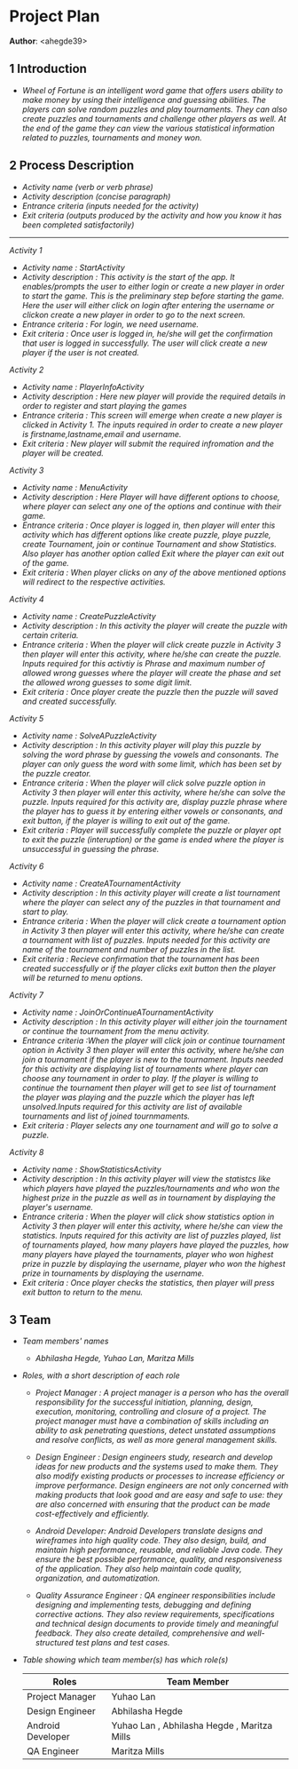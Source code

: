 # Project Plan

**Author**: \<ahegde39\>

## 1 Introduction

- *Wheel of Fortune is an intelligent word game that offers users ability to make money by using their intelligence and guessing abilities. The players can solve random puzzles and play tournaments. They can also create puzzles and tournaments and challenge other players as well. At the end of the game they can view the various statistical information related to puzzles, tournaments and money won.*

## 2 Process Description

- *Activity name (verb or verb phrase)*
- *Activity description (concise paragraph)*
- *Entrance criteria (inputs needed for the activity)*
- *Exit criteria (outputs produced by the activity and how you know it has been completed satisfactorily)*

----------------------------------------------------------------------------------------------------------------------------------------------------

*Activity 1*

- *Activity name : StartActivity*
- *Activity description : This activity is the start of the app. It enables/prompts the user to either login or create a new player in order to start the game. This is the preliminary step before starting the game. Here the user will either click on login after entering the username or clickon create a new player in order to go to the next screen.*
- *Entrance criteria : For login, we need username.*
- *Exit criteria : Once user is logged in, he/she will get the confirmation that user is logged in successfully. The user will click create a new player if the user is not created.*

*Activity 2*

- *Activity name : PlayerInfoActivity*
- *Activity description : Here new player will provide the required details in order to register and start playing the games*
- *Entrance criteria : This screen will emerge when create a new player is clicked in Activity 1. The inputs required in order to create a new player is firstname,lastname,email and username.*
- *Exit criteria : New player will submit the required infromation and the player will be created.*

*Activity 3*

- *Activity name : MenuActivity*
- *Activity description : Here Player will have different options to choose, where player can select any one of the options and continue with their game.*
- *Entrance criteria : Once player is logged in, then player will enter this activity which has different options like create puzzle, playe puzzle, create Tournament, join or continue Tournament and show Statistics. Also player has another option called Exit where the player can exit out of the game.*
- *Exit criteria : When player clicks on any of the above mentioned options will redirect to the respective activities.*

*Activity 4*

- *Activity name : CreatePuzzleActivity*
- *Activity description : In this activity the player will create the puzzle with certain criteria.*
- *Entrance criteria : When the player will click create puzzle in Activity 3 then player will enter this activity, where he/she can create the puzzle. Inputs required for this activtiy is Phrase and maximum number of allowed wrong guesses where the player will create the phase and set the allowed wrong guesses to some digit limit.*
- *Exit criteria : Once player create the puzzle then the puzzle will saved and created successfully.*

*Activity 5*

- *Activity name : SolveAPuzzleActivity*
- *Activity description : In this activity player will play this puzzle by solving the word phrase by guessing the vowels and consonants. The player can only guess the word with some limit, which has been set by the puzzle creator.*
- *Entrance criteria : When the player will click solve puzzle option in Activity 3 then player will enter this activity, where he/she can solve the puzzle. Inputs required for this activity are, display puzzle phrase where the player has to guess it by entering either vowels or consonants, and exit button, if the player is willing to exit out of the game.*
- *Exit criteria : Player will successfully complete the puzzle or player opt to exit the puzzle (interuption) or the game is ended where the player is unsuccessful in guessing the phrase.*

*Activity 6*

- *Activity name : CreateATournamentActivity*
- *Activity description : In this activity player will create a list tournament where the player can select any of the puzzles in that tournament and start to play.*
- *Entrance criteria : When the player will click create a tournament option in Activity 3 then player will enter this activity, where he/she can create a tournament with list of puzzles. Inputs needed for this activity are name of the tournament and number of puzzles in the list.*
- *Exit criteria : Recieve confirmation that the tournament has been created successfully or if the player clicks exit button then the player will be returned to menu options.*

*Activity 7*

- *Activity name : JoinOrContinueATournamentActivity*
- *Activity description : In this activity player will either join the tournament or continue the tournament from the menu activity.*
- *Entrance criteria :When the player will click join or continue tournament option in Activity 3 then player will enter this activity, where he/she can join a tournament if the player is new to the tournament. Inputs needed for this activity are displaying list of tournaments where player can choose any tournament in order to play. If the player is willing to continue the tournament then player will get to see list of tournament the player was playing and the puzzle which the player has left unsolved.Inputs required for this activity are list of available tournaments and list of joined tournmaments.*
- *Exit criteria : Player selects any one tournament and will go to solve a puzzle.*

*Activity 8*

- *Activity name : ShowStatisticsActivity*
- *Activity description : In this activity player will view the statistcs like which players have played the puzzles/tournaments and who won the highest prize in the puzzle as well as in tournament by displaying the player's username.*
- *Entrance criteria : When the player will click show statistics option in Activity 3 then player will enter this activity, where he/she can view the statistics. Inputs required for this activity are list of puzzles played, list of tournaments played, how many players have played the puzzles, how many players have played the tournaments, player who won highest prize in puzzle by displaying the username, player who won the highest prize in tournaments by displaying the username.*
- *Exit criteria : Once player checks the statistics, then player will press exit button to return to the menu.*

## 3 Team

- *Team members' names*
    - *Abhilasha Hegde, Yuhao Lan, Maritza Mills*
- *Roles, with a short description of each role*

    - *Project Manager : A project manager is a person who has the overall responsibility for the successful initiation, planning, design, execution, monitoring, controlling and closure of a project. The project manager must have a combination of skills including an ability to ask penetrating questions, detect unstated assumptions and resolve conflicts, as well as more general management skills.*
    
    - *Design Engineer : Design engineers study, research and develop ideas for new products and the systems used to make them. They also modify existing products or processes to increase efficiency or improve performance. Design engineers are not only concerned with making products that look good and are easy and safe to use: they are also concerned with ensuring that the product can be made cost-effectively and efficiently.*
    
    - *Android Developer: Android Developers translate designs and wireframes into high quality code. They also design, build, and maintain high performance, reusable, and reliable Java code. They ensure the best possible performance, quality, and responsiveness of the application. They also help maintain code quality, organization, and automatization.*
    
    - *Quality Assurance Engineer : QA engineer responsibilities include designing and implementing tests, debugging and defining corrective actions. They also review requirements, specifications and technical design documents to provide timely and meaningful feedback. They also create detailed, comprehensive and well-structured test plans and test cases.*

- *Table showing which team member(s) has which role(s)*

  |       Roles        |       Team Member    |
  | ---------------    | --------------------  |
  |         Project Manager           |     Yuhao Lan                  |
  | Design Engineer        |       Abhilasha Hegde               |
  |  Android Developer  |  Yuhao Lan , Abhilasha Hegde , Maritza Mills |
  | QA Engineer   |   Maritza Mills |
  
  
  
